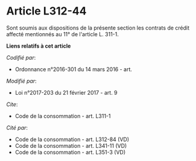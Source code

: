 # Article L312-44

Sont soumis aux dispositions de la présente section les contrats de crédit affecté mentionnés au 11° de l'article L. 311-1.

**Liens relatifs à cet article**

_Codifié par_:

  - Ordonnance n°2016-301 du 14 mars 2016 - art.

_Modifié par_:

  - Loi n°2017-203 du 21 février 2017 - art. 9

_Cite_:

  - Code de la consommation - art. L311-1

_Cité par_:

  - Code de la consommation - art. L312-84 (VD)
  - Code de la consommation - art. L341-11 (VD)
  - Code de la consommation - art. L351-3 (VD)
